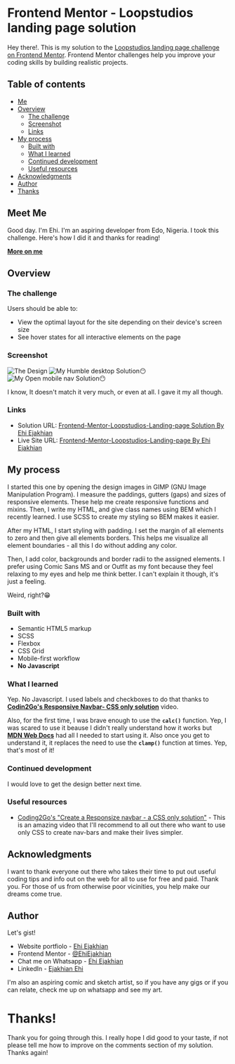 # Frontend Mentor - Loopstudios landing page solution

Hey there!. This is my solution to the [Loopstudios landing page challenge on Frontend Mentor](https://www.frontendmentor.io/challenges/loopstudios-landing-page-N88J5Onjw). Frontend Mentor challenges help you improve your coding skills by building realistic projects. 

## Table of contents
- [Me](#meet-me)
- [Overview](#overview)
  - [The challenge](#the-challenge)
  - [Screenshot](#screenshot)
  - [Links](#links)
- [My process](#my-process)
  - [Built with](#built-with)
  - [What I learned](#what-i-learned)
  - [Continued development](#continued-development)
  - [Useful resources](#useful-resources)
- [Acknowledgments](#acknowledgments)
- [Author](#author)
- [Thanks](#thanks)

## Meet Me
Good day. I'm Ehi. I'm an aspiring developer from Edo, Nigeria. I took this challenge. Here's how I did it and thanks for reading!

**[More on me](https://ehiejakhian.github.io/)**

## Overview

### The challenge

Users should be able to:

- View the optimal layout for the site depending on their device's screen size
- See hover states for all interactive elements on the page

### Screenshot

![The Design](./design/desktop-design.jpg)
![My Humble desktop Solution😶](./design/my__solution/desktop.png)
![My Open mobile nav Solution😶](./design/my__solution/mobile__nav__hover.png)

I know, It doesn't match it very much, or even at all. I gave it my all though.

### Links

- Solution URL: [Frontend-Mentor-Loopstudios-Landing-page Solution By Ehi Ejakhian](https://github.com/Ehiejakhian/Frontend-Mentor-Loopstudios-landing-page)
- Live Site URL: [Frontend-Mentor-Loopstudios-Landing-page By Ehi Ejakhian](https://ehiejakhian.github.io/Frontend-Mentor-Loopstudios-Landing-page/)

## My process
I started this one by opening the design images in GIMP (GNU Image Manipulation Program). I measure the paddings, gutters (gaps) and sizes of responsive elements. These help me create responsive functions and mixins. Then, I write my HTML, and give class names using BEM which I recently learned. I use SCSS to create my styling so BEM makes it easier.

After my HTML, I start styling with padding. I set the margin of all elements to zero and then give all elements borders. This helps me visualize all element boundaries - all this I do without adding any color.

Then, I add color, backgrounds and border radii to the assigned elements. I prefer using Comic Sans MS and or Outfit as my font because they feel relaxing to my eyes and help me think better. I can't explain it though, it's just a feeling.

Weird, right?😁

### Built with

- Semantic HTML5 markup
- SCSS
- Flexbox
- CSS Grid
- Mobile-first workflow
- **No Javascript**


### What I learned

Yep. No Javascript. I used labels and checkboxes to do that thanks to **[Codin2Go's Responsive Navbar- CSS only solution](https://youtu.be/8eFeIFKAKHw?si=GzljC16g9cEAOXLY)** video. 

Also, for the first time, I was brave enough to use the **`calc()`** function. Yep, I was scared to use it beause I didn't really understand how it works but **[MDN Web Docs](https://developer.mozilla.org/en-US/docs/Web/CSS/calc)** had all I needed to start using it. Also once you get to understand it, it replaces the need to use the **`clamp()`** function at times. Yep, that's most of it!

### Continued development

I would love to get the design better next time.

### Useful resources

- [Coding2Go's "Create a Responsize navbar - a CSS only solution"](https://youtu.be/8eFeIFKAKHw?si=GzljC16g9cEAOXLY) - This is an amazing video that I'll recommend to all out there who want to use only CSS to create nav-bars and make their lives simpler.

## Acknowledgments

I want to thank everyone out there who takes their time to put out useful coding tips and info out on the web for all to use for free and paid. Thank you. For those of us from otherwise poor vicinities, you help make our dreams come true.

## Author
Let's gist!
- Website portfiolo - [Ehi Ejakhian](https://ehiejakhian.github.io/)
- Frontend Mentor - [@EhiEjakhian](https://www.frontendmentor.io/profile/EhiEjakhian)
- Chat me on Whatsapp - [Ehi Ejakhian](https://wa.me/+2348142340182?text=Hello%20Ehi%20.%20I%20checked%20your%20Frontend-Mentor-Loopstudios-Landing-page/%20solution)
- LinkedIn - [Ejakhian Ehi](https://ng.linkedin.com/in/ehi-ejakhian-2302a7318)

I'm also an aspiring comic and sketch artist, so if you have any gigs or if you can relate, check me up on whatsapp and see my art.

# Thanks!
Thank you for going through this. I really hope I did good to your taste, if not please tell me how to improve on the comments section of my solution. Thanks again!
